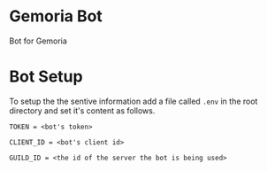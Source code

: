 # Gemoria Bot
Bot for Gemoria


# Bot Setup
To setup the the sentive information add a file called `.env` in the root directory and set it's content as follows.

`TOKEN = <bot's token> `

`CLIENT_ID = <bot's client id>`

`GUILD_ID = <the id of the server the bot is being used>`
